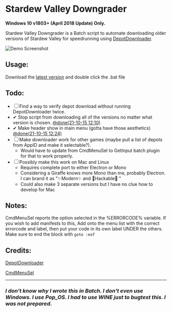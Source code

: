 # Stardew Valley Downgrader

**Windows 10 v1803+ (April 2018 Update) Only.**

Stardew Valley Downgrader is a Batch script to automate downloading older versions of Stardew Valley for speedrunning using [DepotDownloader](https://github.com/SteamRE/DepotDownloader/).

![Demo Screenshot](https://i.imgur.com/8cJxBVY.png)

## Usage:
Download the [latest version](https://github.com/Ryah/SDV-Downgrader/releases/tag/Release) and double click the .bat file

## Todo:
  * ☐ Find a way to verify depot download without running DepotDownloader twice.
  * ✔ Stop script from downloading all of the versions no matter what version is chosen. [@done(21-10-15 12:10)](https://github.com/Ryah/SDV-Downgrader/commit/9ed20abea5a7d8035c0b48c10d37ac2fc858604e)
  * ✔ Make header show in main menu (gotta have those aesthetics) [@done(21-10-15 12:24)](https://github.com/Ryah/SDV-Downgrader/commit/4e987584622036022dcae0dfd94345103455b547)
  * ☐ Make downloader work for other games (maybe pull a list of depots from AppID and make it selectable?).
    * Would have to update from CmdMenuSel to GetInput batch plugin for that to work properly.
  * ☐ Possibly make this work on Mac and Linux
    * Requires complete port to either Electron or Mono
    * Considering a Giraffe knows more Mono than me, probably Electron. I can brand it as ":sparkles:Modern:sparkles: and :zany_face:Hackable:zany_face: "
    * Could also make 3 separate versions but I have no clue how to develop for Mac 

## Notes:
CmdMenuSel reports the option selected in the %ERRORCODE% variable. If you wish to add manifests to this, Add onto the menu list with the correct errorcode and label, then put your code in its own label UNDER the others. Make sure to end the block with ```goto :eof```

## Credits:
[DepotDownloader](https://github.com/SteamRE/DepotDownloader)

[CmdMenuSel](https://github.com/TheBATeam/CmdMenuSel-by-Judago)

---

### _**I don't know why I wrote this in Batch. I don't even use Windows. I use Pop_OS. I had to use WINE just to bugtest this. I was not prepared.**_
